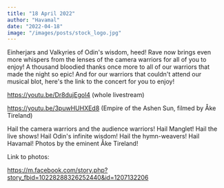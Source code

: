 ```yaml
---
title: "18 April 2022"
author: "Havamal"
date: "2022-04-18"
image: "/images/posts/stock_logo.jpg"
---
```


Einherjars and Valkyries of Odin's wisdom, heed! Rave now brings even more whispers from the lenses of the camera warriors for all of you to enjoy! A thousand bloodied thanks once more to all of our warriors that made the night so epic! And for our warriors that couldn't attend our musical blot, here's the link to the concert for you to enjoy!

<https://youtu.be/Dr8dujEgol4>
(whole livestream)

<https://youtu.be/3puwHUHXEd8>
(Empire of the Ashen Sun, filmed by Åke Tireland)

Hail the camera warriors and the audience warriors! Hail Manglet! Hail the live shows! Hail Odin's infinite wisdom! Hail the hymn-weavers! Hail Havamal! Photos by the eminent Åke Tireland!

Link to photos:

<https://m.facebook.com/story.php?story_fbid=10228288326252440&id=1207132206>